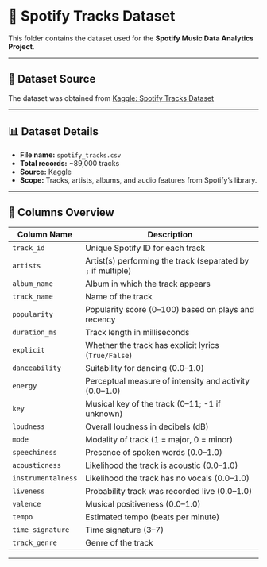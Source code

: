 # 🎵 Spotify Tracks Dataset

This folder contains the dataset used for the **Spotify Music Data Analytics Project**.

---

## 📂 Dataset Source
The dataset was obtained from [Kaggle: Spotify Tracks Dataset](https://www.kaggle.com/datasets/maharshipandya/-spotify-tracks-dataset)

---

## 📊 Dataset Details
- **File name:** `spotify_tracks.csv`  
- **Total records:** ~89,000 tracks  
- **Source:** Kaggle
- **Scope:** Tracks, artists, albums, and audio features from Spotify’s library.

---

## 🧾 Columns Overview

| Column Name | Description |
|--------------|-------------|
| `track_id` | Unique Spotify ID for each track |
| `artists` | Artist(s) performing the track (separated by `;` if multiple) |
| `album_name` | Album in which the track appears |
| `track_name` | Name of the track |
| `popularity` | Popularity score (0–100) based on plays and recency |
| `duration_ms` | Track length in milliseconds |
| `explicit` | Whether the track has explicit lyrics (`True/False`) |
| `danceability` | Suitability for dancing (0.0–1.0) |
| `energy` | Perceptual measure of intensity and activity (0.0–1.0) |
| `key` | Musical key of the track (0–11; -1 if unknown) |
| `loudness` | Overall loudness in decibels (dB) |
| `mode` | Modality of track (1 = major, 0 = minor) |
| `speechiness` | Presence of spoken words (0.0–1.0) |
| `acousticness` | Likelihood the track is acoustic (0.0–1.0) |
| `instrumentalness` | Likelihood the track has no vocals (0.0–1.0) |
| `liveness` | Probability track was recorded live (0.0–1.0) |
| `valence` | Musical positiveness (0.0–1.0) |
| `tempo` | Estimated tempo (beats per minute) |
| `time_signature` | Time signature (3–7) |
| `track_genre` | Genre of the track |

---
